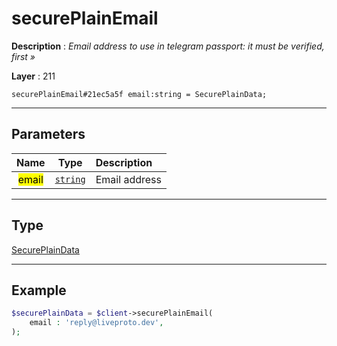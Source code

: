 # securePlainEmail

**Description** : *Email address to use in telegram passport: it must be verified, first &raquo;*

**Layer** : 211

```tl
securePlainEmail#21ec5a5f email:string = SecurePlainData;
```

---

## Parameters

| Name | Type | Description |
| :---: | :---: | :--- |
| <mark>email</mark> | [`string`](type/string) | Email address |

---

## Type

[SecurePlainData](type/SecurePlainData)

---

## Example

```php
$securePlainData = $client->securePlainEmail(
	email : 'reply@liveproto.dev',
);
```